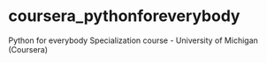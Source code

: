 # coursera_pythonforeverybody
Python for everybody Specialization course - University of Michigan (Coursera)
